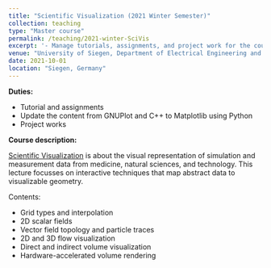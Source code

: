 ```yaml
---
title: "Scientific Visualization (2021 Winter Semester)"
collection: teaching
type: "Master course"
permalink: /teaching/2021-winter-SciVis
excerpt: '- Manage tutorials, assignments, and project work for the course.'
venue: "University of Siegen, Department of Electrical Engineering and Computer Science"
date: 2021-10-01
location: "Siegen, Germany"
---
```


**Duties:**
* Tutorial and assignments
* Update the content from GNUPlot and C++ to Matplotlib using Python
* Project works

**Course description:**

[Scientific Visualization](https://www.cg.informatik.uni-siegen.de/en/SciVisEN) is about the visual representation of simulation and measurement data from medicine, natural sciences, and technology. This lecture focusses on interactive techniques that map abstract data to visualizable geometry.

Contents:
* Grid types and interpolation
* 2D scalar fields
* Vector field topology and particle traces
* 2D and 3D flow visualization
* Direct and indirect volume visualization
* Hardware-accelerated volume rendering
